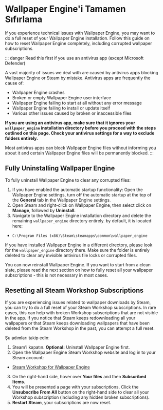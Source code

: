 # Wallpaper Engine'i Tamamen Sıfırlama

If you experience technical issues with Wallpaper Engine, you may want to do a full reset of your Wallpaper Engine installation. Follow this guide on how to reset Wallpaper Engine completely, including corrupted wallpaper subscriptions.

::: danger
Read this first if you use an antivirus app (except Microsoft Defender)

A vast majority of issues we deal with are caused by antivirus apps blocking Wallpaper Engine or Steam by mistake. Antivirus apps are frequently the cause of:

* Wallpaper Engine crashes
* Broken or empty Wallpaper Engine user interface
* Wallpaper Engine failing to start at all without any error message
* Wallpaper Engine failing to install or update itself
* Various other issues caused by broken or inaccessible files

**If you are using an antivirus app, make sure that it ignores your `wallpaper_engine` installation directory before you proceed with the steps outlined on this page. Check your antivirus settings for a way to exclude folders entirely.**

Most antivirus apps can block Wallpaper Engine files without informing you about it and certain Wallpaper Engine files will be permanently blocked.
:::

## Fully Uninstalling Wallpaper Engine

To fully uninstall Wallpaper Engine to clear any corrupted files:

1. If you have enabled the automatic startup functionality: Open the Wallpaper Engine settings, turn off the automatic startup at the top of the **General** tab in the Wallpaper Engine settings.
2. Open Steam and right-click on Wallpaper Engine, then select click on **Manage**, followed by **Uninstall**.
3. Navigate to the Wallpaper Engine installation directory and delete the remaining `wallpaper_engine` directory entirely. by default, it is located here:

* `C:\Program Files (x86)\Steam\steamapps\common\wallpaper_engine`

If you have installed Wallpaper Engine in a different directory, please look for the `wallpaper_engine` directory there. Make sure the folder is entirely deleted to clear any invisible antivirus file locks or corrupted files.

You can now reinstall Wallpaper Engine. If you want to start from a clean slate, please read the next section on how to fully reset all your wallpaper subscriptions - this is not necessary in most cases.

## Resetting all Steam Workshop Subscriptions

If you are experiencing issues related to wallpaper downloads by Steam, you can try to do a full reset of your Steam Workshop subscriptions. In rare cases, this can help with broken Workshop subscriptions that are not visible in the app. If you notice that Steam keeps redownloading all your wallpapers or that Steam keeps downloading wallpapers that have been deleted from the Steam Workshop in the past, you can attempt a full reset.

Şu adımları takip edin:

1. Steam'i kapatın. **Optional:** Uninstall Wallpaper Engine first.
2. Open the Wallpaper Engine Steam Workshop website and log in to your Steam account:

* [Steam Workshop for Wallpaper Engine](https://steamcommunity.com/app/431960/workshop/)

3. On the right-hand side, hover over **Your files** and then **Subscribed Items**.
4. You will be presented a page with your subscriptions. Click the **Unsubscribe From All** button on the right-hand side to clear all your Workshop subscription (including any hidden broken subscriptions).
5. **Restart Steam**, your subscriptions are now reset.
